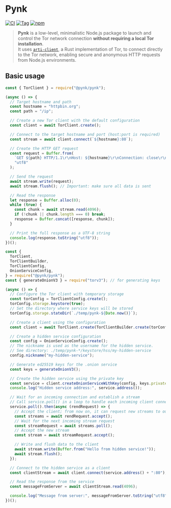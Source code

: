 # Pynk

[![CI](https://github.com/MiguelRiazaValverde/pynk/actions/workflows/CI.yml/badge.svg)](https://github.com/MiguelRiazaValverde/pynk/actions/workflows/CI.yml)
[![Tag](https://img.shields.io/github/v/tag/MiguelRiazaValverde/pynk?label=version)](https://github.com/MiguelRiazaValverde/pynk/tags)
[![npm](https://img.shields.io/npm/v/@pynk/pynk?color=crimson&logo=npm)](https://www.npmjs.com/package/@pynk/pynk)

> **Pynk** is a low-level, minimalistic Node.js package to launch and control the Tor network connection **without requiring a local Tor installation**.  
> It uses [`arti-client`](https://crates.io/crates/arti-client), a Rust implementation of Tor, to connect directly to the Tor network, enabling secure and anonymous HTTP requests from Node.js environments.

## Basic usage

```js
const { TorClient } = require("@pynk/pynk");

(async () => {
  // Target hostname and path
  const hostname = "httpbin.org";
  const path = "/ip";

  // Create a new Tor client with the default configuration
  const client = await TorClient.create();

  // Connect to the target hostname and port (host:port is required)
  const stream = await client.connect(`${hostname}:80`);

  // Create the HTTP GET request
  const request = Buffer.from(
    `GET ${path} HTTP/1.1\r\nHost: ${hostname}\r\nConnection: close\r\n\r\n`,
    "utf8"
  );

  // Send the request
  await stream.write(request);
  await stream.flush(); // Important: make sure all data is sent

  // Read the response
  let response = Buffer.alloc(0);
  while (true) {
    const chunk = await stream.read(4096);
    if (!chunk || chunk.length === 0) break;
    response = Buffer.concat([response, chunk]);
  }

  // Print the full response as a UTF-8 string
  console.log(response.toString("utf8"));
})();
```

```js
const {
  TorClient,
  TorClientBuilder,
  TorClientConfig,
  OnionServiceConfig,
} = require("@pynk/pynk");
const { generateOnionV3 } = require("torv3"); // for generating keys

(async () => {
  // Configure the Tor client with temporary storage
  const torConfig = TorClientConfig.create();
  torConfig.storage.keystore(true);
  // Set the directory where service keys will be stored
  torConfig.storage.stateDir(`./temp/pynk-${Date.now()}`);

  // Create a client using the configuration
  const client = await TorClient.create(TorClientBuilder.create(torConfig));

  // Create a hidden service configuration
  const config = OnionServiceConfig.create();
  // The nickname is used as the username for the hidden service.
  // See directory: ./temp/pynk-*/keystore/hss/my-hidden-service
  config.nickname("my-hidden-service");

  // Generate ed25519 keys for the .onion service
  const keys = generateOnionV3();

  // Create the hidden service using the private key
  const service = client.createOnionServiceWithKey(config, keys.privateKey);
  console.log("Hidden service address:", service.address());

  // Wait for an incoming connection and establish a stream
  // Call service.poll() in a loop to handle each incoming client connection
  service.poll().then(async (rendRequest) => {
    // Accept the client; from now on, it can request new streams to our server
    const streams = await rendRequest.accept();
    // Wait for the next incoming stream request
    const streamRequest = await streams.poll();
    // Accept the new stream
    const stream = await streamRequest.accept();

    // Write and flush data to the client
    await stream.write(Buffer.from("Hello from hidden service!"));
    await stream.flush();
  });

  // Connect to the hidden service as a client
  const clientStream = await client.connect(service.address() + ":80");

  // Read the response from the service
  const messageFromServer = await clientStream.read(4096);

  console.log("Message from server:", messageFromServer.toString("utf8"));
})();
```
